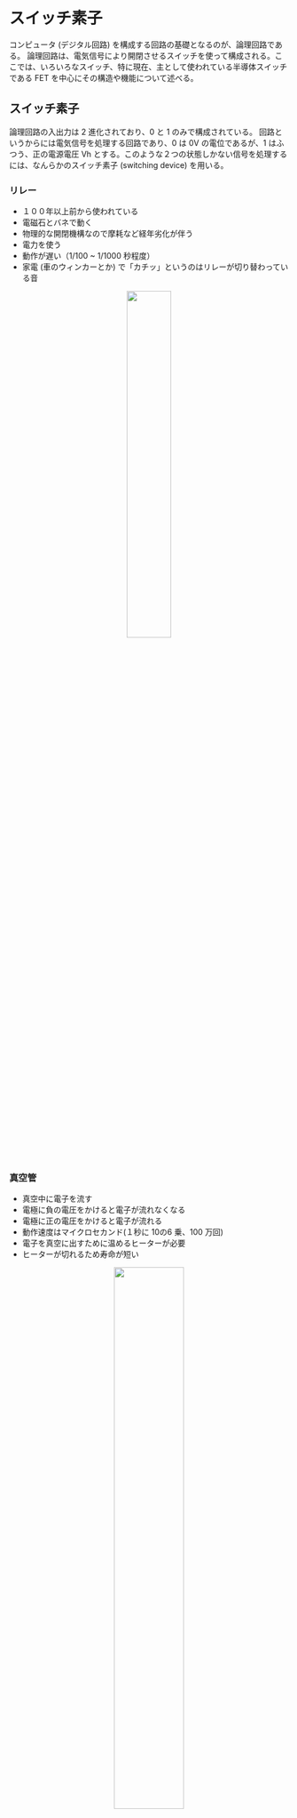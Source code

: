 # スイッチ素子

コンピュータ (デジタル回路) を構成する回路の基礎となるのが、論理回路である。
論理回路は、電気信号により開閉させるスイッチを使って構成される。ここでは、いろいろなスイッチ、特に現在、主として使われている半導体スイッチである FET を中心にその構造や機能について述べる。

## スイッチ素子

論理回路の入出力は 2 進化されており、0 と 1 のみで構成されている。
回路というからには電気信号を処理する回路であり、0 は 0V の電位であるが、1 はふつう、正の電源電圧 Vh とする。このような２つの状態しかない信号を処理するには、なんらかのスイッチ素子 (switching device) を用いる。

### リレー

- １００年以上前から使われている
- 電磁石とバネで動く
- 物理的な開閉機構なので摩耗など経年劣化が伴う
- 電力を使う
- 動作が遅い（1/100 ~ 1/1000 秒程度）
- 家電 (車のウィンカーとか) で「カチッ」というのはリレーが切り替わっている音

<div style="text-align: center;">
  <img src="./images/Delta_Electronics_DPS-350FB_A_-_board_1_-_OEG_SDT-SS-112M_-_case_removed-3045.jpg" width="40%">
</div>

### 真空管

- 真空中に電子を流す
- 電極に負の電圧をかけると電子が流れなくなる
- 電極に正の電圧をかけると電子が流れる
- 動作速度はマイクロセカンド(１秒に 10の6 乗、100 万回)
- 電子を真空に出すために温めるヒーターが必要
- ヒーターが切れるため寿命が短い

<div style="text-align: center;">
  <img src="./images/image13.png" width="50%">
</div>


#### ENIAC

弾道ミサイルの軌道計算のために作られたコンピュータ。約1万8800本の真空管を使い、消費電力150キロワット、重さ30トンに及ぶ巨大な機械であった。

<div style="text-align: center;">
  <img src="./images/image14.png.jpg" width="50%">
</div>

### トランジスタ

ここからがいわゆる **半導体** ！

- ヒーターがいらず、長寿命
- 動作が高速
- 1 μm より小さいトランジスタも作れる（髪の毛の 1/80 が 1μm ）
- 三端子（三本足）の素子
- コンピュータ（デジタル回路）はこのトランジスタだけを使ってほとんどを作り上げてい-る
- トランジスタの動作を理解すると、コンピュータ全体の動作も理解できる

<div style="text-align: center;">
  <img src="./images/image15.png" width="50%">
</div>

# トランジスタの仕組み (MOS-FET)

トランジスタも作り方やその機能によっていろいろなものがあるのだが、ここではコンピュータに主に利用されている MOS 電解効果トランジスタ (MOS field-effect tarnsistor), 略して MOS FET について説明する。

MOS とはそのトランジスタの構造を表している。

- **M … メタル (金属)**
- **O … オキサイド (酸化物)**
- **S … セミコンダクター（半導体）**

<div style="text-align: center;">
  <img src="./images/image16.png" width="50%"></br>
  n-MOS FET の断面図
</div>

- **電界効果 (Field Effect)**
電圧をかけると電子が集まったり、いなくなったりする現象。

## 水道とMOS-FETの意外な共通点

MOS-FETは、3つの部品でできている。

* **ゲート（G）**: 蛇口のハンドルのような部分。電圧という「信号」を入力する。
* **ソース（S）**: 水道のホースの出口のような部分。入力される電流の「源」となる。
* **ドレイン（D）**: 水が流れ出る場所。出力される電流の「出口」となる。

ゲートに電圧をかけると、まるで蛇口を開けるように、ソースとドレインの間の道が開通する。電流が流れ出す。逆に、電圧を下げると道が閉じて電流が止まる。これが、MOS-FETの基本的な仕組みである。

## N型とP型、2つのタイプ

MOS-FETには、N型とP型の2種類がある。N型は、ゲートにプラスの電圧をかけるとオンになる。一方、P型はマイナス電圧が必要。これは、水道蛇口の開け閉めと似ている。

## スイッチングと増幅、MOS-FETの得意技

MOS-FETは、主に2つの役割を担う。

* **スイッチング**: 電流のオン・オフを高速で切り替える。まるで電気の点滅スイッチのような役割である。パソコンやスマホのCPUはこの機能を使って複雑な計算をしている。
* **増幅**: 小さな電流を大きな電流に変換する。まるでトランジスタのような役割である。スピーカーの音量を上げたり、ラジオの微弱な電波を大きくしたりするのに役立っている。

# n-MOS FET

- n はネガティブ (negative) の頭文字
- 電子を使って電流の流れを制御する
- ゲートに + の電気 (正の電圧) をかけると電子が制御端子 (ゲート) の下にいやすくなり、その結果、ソース-ドレイン間に大きな電流が流れる
- ゲートに - の電気 (負の電圧) をかけると電子が制御端子 (ゲート) の下にいづらくなり、その結果、ソース-ドレイン間の電流は流れにくくなる

<div style="text-align: center;">
  <img src="./images/image17.png" width="50%">
  <img src="./images/image18.png" width="20%">
  </br>
</div>

# p-MOS FET

- p はポジティブ (positive)) の頭文字
- 正孔を使って電流の流れを制御する
- 構造や動作は n-MOS FET の反対
- ゲートに - の電気 (負の電圧) をかけると正孔が制御端子 (ゲート) の下にいやすくなり、その結果、ソース-ドレイン間に大きな電流が流れる
- ゲートに + の電気 (正の電圧) をかけると電子が制御端子 (ゲート) の下にいづらくなり、その結果、ソース-ドレイン間の電流は流れにくくなる
- 制御端子 (ゲート) の電圧の作用が反対のため、制御端子 (ゲート) に否定を意味する ◯ をつけて表す

<div style="text-align: center;">
  <img src="./images/image19.png" width="50%">
  <img src="./images/image20.png" width="20%">
</div>

# 集積回路

チップと呼ばれる 1cm 程度の半導体の上にトランジスタやその他の部品も多量に搭載したものを集積回路 (Integrated Circuit, IC) という。

- 1967年、テキサス・インスツルメンツ社が電子式卓上計算機（電卓）を開発
- 日本でも 70 年代終わりまで熾烈な「電卓戦争」を展開
- 集積度は年代ごとに上昇
    - LSI  (large scale integration)	１万程度個以下
    - VLSI (very large scale …)		１０万程度個以下
    - ULSI (ultra large scale …)		１００万程度個以下
    - ELSI (extra large scale …)		１０００万程度…
    - システム LSI


<div style="text-align: center;">
  <img src="./images/INS20090311-01a.gif" width="70%">

[終焉したのか、ムーアの法則？](https://www.semiconportal.com/archive/blog/insiders/oowada/post-205.html) より
</div>

## ムーアの法則とは？

インテル創業者の一人であるゴードン・ムーア氏によって論じられた、半導体の集積率に関する経験則である。

**内容**: **「半導体の集積率は18ヶ月で2倍になる」**

つまり、同じ面積のシリコンチップ上に搭載できるトランジスタ数の数は、18ヶ月ごとに2倍になるということ。

**例え**

例えば、あるチップに1000個のトランジスタが搭載されている場合、ムーアの法則に従えば、18ヶ月後には同じ面積のチップに2000個のトランジスタが搭載できるようになる。

